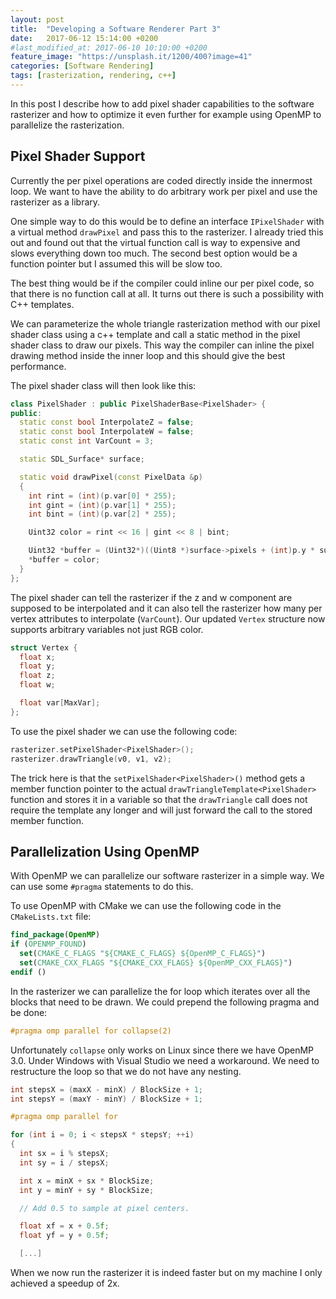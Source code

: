 ```yaml
---
layout: post
title:  "Developing a Software Renderer Part 3"
date:   2017-06-12 15:14:00 +0200
#last_modified_at: 2017-06-10 10:10:00 +0200
feature_image: "https://unsplash.it/1200/400?image=41"
categories: [Software Rendering]
tags: [rasterization, rendering, c++]
---
```

In this post I describe how to add pixel shader capabilities to the software
rasterizer and how to optimize it even further for example using OpenMP to
parallelize the rasterization.

<!-- more -->

## Pixel Shader Support

Currently the per pixel operations are coded directly inside the innermost loop.
We want to have the ability to do arbitrary work per pixel and use the
rasterizer as a library.

One simple way to do this would be to define an interface `IPixelShader` with a
virtual  method `drawPixel` and pass this to the rasterizer. I already tried
this out and found out that the virtual function call is way to expensive and
slows everything down too  much. The second best option would be a function
pointer but I assumed this will be slow too.

The best thing would be if the compiler could inline our per pixel code, so that
there is no function call at all. It turns out there is such a possibility with
C++ templates.

We can parameterize the whole triangle rasterization method with our pixel
shader class using a c++ template and call a static method in the pixel shader
class to draw our pixels. This way the compiler can inline the pixel drawing
method inside the inner loop and this should give the best performance.

The pixel shader class will then look like this:

```cpp
class PixelShader : public PixelShaderBase<PixelShader> {
public:
  static const bool InterpolateZ = false;
  static const bool InterpolateW = false;
  static const int VarCount = 3;

  static SDL_Surface* surface;

  static void drawPixel(const PixelData &p)
  {
    int rint = (int)(p.var[0] * 255);
    int gint = (int)(p.var[1] * 255);
    int bint = (int)(p.var[2] * 255);

    Uint32 color = rint << 16 | gint << 8 | bint;

    Uint32 *buffer = (Uint32*)((Uint8 *)surface->pixels + (int)p.y * surface->pitch + (int)p.x * 4);
    *buffer = color;
  }
};
```

The pixel shader can tell the rasterizer if the z and w component are supposed
to be interpolated and it can also tell the rasterizer how many per vertex
attributes to interpolate (`VarCount`). Our updated `Vertex` structure now
supports arbitrary variables not just RGB color.

```cpp
struct Vertex {
  float x;
  float y;
  float z;
  float w;

  float var[MaxVar];
};
```

To use the pixel shader we can use the following code:

```cpp
rasterizer.setPixelShader<PixelShader>();
rasterizer.drawTriangle(v0, v1, v2);
```

The trick here is that the `setPixelShader<PixelShader>()` method gets a member
function pointer to the actual `drawTriangleTemplate<PixelShader>` function and
stores it in a variable so that the `drawTriangle` call does not require the
template any longer and will just forward the call to the stored member
function.

## Parallelization Using OpenMP

With OpenMP we can parallelize our software rasterizer in a simple way.
We can use some `#pragma` statements to do this.

To use OpenMP with CMake we can use the following code in the `CMakeLists.txt`
file:

```cmake
find_package(OpenMP)
if (OPENMP_FOUND)
  set(CMAKE_C_FLAGS "${CMAKE_C_FLAGS} ${OpenMP_C_FLAGS}")
  set(CMAKE_CXX_FLAGS "${CMAKE_CXX_FLAGS} ${OpenMP_CXX_FLAGS}")
endif ()
```

In the rasterizer we can parallelize the for loop which iterates over all the
blocks that need to be drawn. We could prepend the following pragma and be done:

```cpp
#pragma omp parallel for collapse(2)
```

Unfortunately `collapse` only works on Linux since there we have OpenMP 3.0.
Under Windows with Visual Studio we need a workaround. We need to restructure
the loop so that we do not have any nesting.

```cpp
int stepsX = (maxX - minX) / BlockSize + 1;
int stepsY = (maxY - minY) / BlockSize + 1;

#pragma omp parallel for

for (int i = 0; i < stepsX * stepsY; ++i)
{
  int sx = i % stepsX;
  int sy = i / stepsX;

  int x = minX + sx * BlockSize;
  int y = minY + sy * BlockSize;

  // Add 0.5 to sample at pixel centers.

  float xf = x + 0.5f;
  float yf = y + 0.5f;

  [...]
```

When we now run the rasterizer it is indeed faster but on my machine I only
achieved a speedup of 2x.